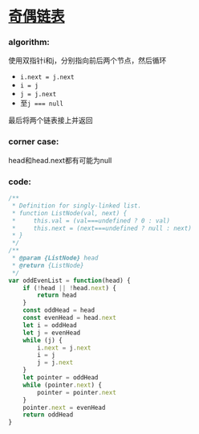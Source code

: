 # [奇偶链表](https://leetcode-cn.com/leetbook/read/top-interview-questions-medium/xvdwtj/)

### algorithm:
使用双指针i和j，分别指向前后两个节点，然后循环
- `i.next = j.next`
- `i = j`
- `j = j.next`
- 至`j === null`

最后将两个链表接上并返回

### corner case:
head和head.next都有可能为null

### code:
```javascript
/**
 * Definition for singly-linked list.
 * function ListNode(val, next) {
 *     this.val = (val===undefined ? 0 : val)
 *     this.next = (next===undefined ? null : next)
 * }
 */
/**
 * @param {ListNode} head
 * @return {ListNode}
 */
var oddEvenList = function(head) {
    if (!head || !head.next) {
        return head
    }
    const oddHead = head
    const evenHead = head.next
    let i = oddHead
    let j = evenHead
    while (j) {
        i.next = j.next
        i = j
        j = j.next
    }
    let pointer = oddHead
    while (pointer.next) {
        pointer = pointer.next
    }
    pointer.next = evenHead
    return oddHead
}
```
